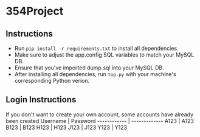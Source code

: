 # 354Project

## Instructions ##
* Run `pip install -r requirements.txt` to install all dependencies.
* Make sure to adjust the app.config SQL variables to match your MySQL DB.
* Ensure that you've imported dump.sql into your MySQL DB.
* After installing all dependencies, run `top.py` with your machine's corresponding Python verion.

## Login Instructions ##
If you don't want to create your own account, some accounts have already been created
Username | Password
------------ | -------------
A123 | A123
B123 | B123
H123 | H123
J123 | J123
Y123 | Y123
